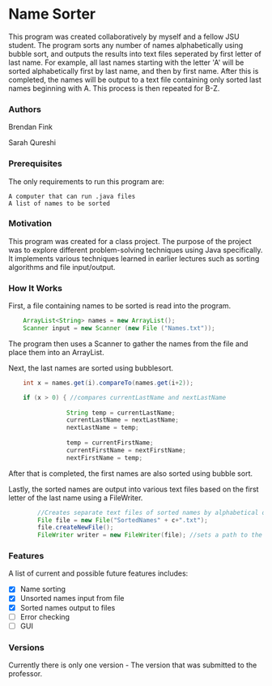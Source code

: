 # Name Sorter

This program was created collaboratively by myself and a fellow JSU student. The program sorts any number of names alphabetically using bubble sort, and outputs the results into text files seperated by first letter of last name. For example, all last names starting with the letter 'A' will be sorted alphabetically first by last name, and then by first name. After this is completed, the names will be output to a text file containing only sorted last names beginning with A. This process is then repeated for B-Z.

### Authors

Brendan Fink

Sarah Qureshi

### Prerequisites

The only requirements to run this program are:

	A computer that can run .java files
	A list of names to be sorted

### Motivation

This program was created for a class project. The purpose of the project was to explore different problem-solving techniques using Java specifically. It implements various techniques learned in earlier lectures such as sorting algorithms and file input/output.

### How It Works

First, a file containing names to be sorted is read into the program. 

```java
	ArrayList<String> names = new ArrayList();
	Scanner input = new Scanner (new File ("Names.txt"));
```
The program then uses a Scanner to gather the names from the file and place them into an ArrayList.

Next, the last names are sorted using bubblesort.
```java
	int x = names.get(i).compareTo(names.get(i+2));

	if (x > 0) { //compares currentLastName and nextLastName
				
				String temp = currentLastName;
				currentLastName = nextLastName; 
				nextLastName = temp;
				
				temp = currentFirstName;
				currentFirstName = nextFirstName;
				nextFirstName = temp;
```
After that is completed, the first names are also sorted using bubble sort.

Lastly, the sorted names are output into various text files based on the first letter of the last name using a FileWriter.
```java
		//Creates separate text files of sorted names by alphabetical order
		File file = new File("SortedNames" + c+".txt"); 
		file.createNewFile();
		FileWriter writer = new FileWriter(file); //sets a path to the new sorted file
```

### Features

A list of current and possible future features includes:

- [x] Name sorting
- [x] Unsorted names input from file
- [x] Sorted names output to files
- [ ] Error checking
- [ ] GUI

### Versions

Currently there is only one version - The version that was submitted to the professor.